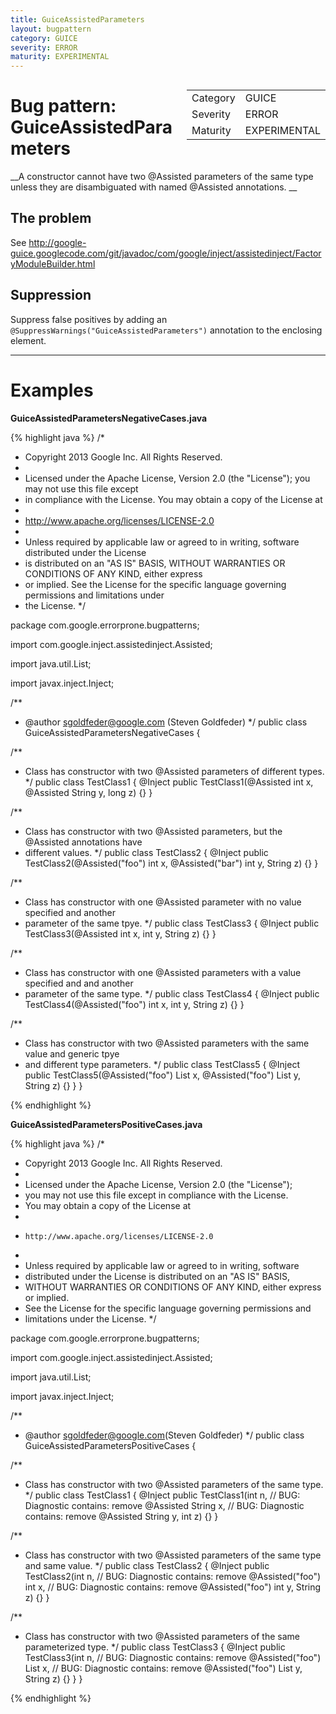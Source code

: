 ```yaml
---
title: GuiceAssistedParameters
layout: bugpattern
category: GUICE
severity: ERROR
maturity: EXPERIMENTAL
---
```


<div style="float:right;"><table id="metadata">
<tr><td>Category</td><td>GUICE</td></tr>
<tr><td>Severity</td><td>ERROR</td></tr>
<tr><td>Maturity</td><td>EXPERIMENTAL</td></tr>
</table></div>

# Bug pattern: GuiceAssistedParameters
__A constructor cannot have two @Assisted parameters of the same type unless they are disambiguated with named @Assisted annotations. __

## The problem
See http://google-guice.googlecode.com/git/javadoc/com/google/inject/assistedinject/FactoryModuleBuilder.html

## Suppression
Suppress false positives by adding an `@SuppressWarnings("GuiceAssistedParameters")` annotation to the enclosing element.

----------

# Examples
__GuiceAssistedParametersNegativeCases.java__

{% highlight java %}
/*
 * Copyright 2013 Google Inc. All Rights Reserved.
 *
 * Licensed under the Apache License, Version 2.0 (the "License"); you may not use this file except
 * in compliance with the License. You may obtain a copy of the License at
 *
 * http://www.apache.org/licenses/LICENSE-2.0
 *
 * Unless required by applicable law or agreed to in writing, software distributed under the License
 * is distributed on an "AS IS" BASIS, WITHOUT WARRANTIES OR CONDITIONS OF ANY KIND, either express
 * or implied. See the License for the specific language governing permissions and limitations under
 * the License.
 */

package com.google.errorprone.bugpatterns;

import com.google.inject.assistedinject.Assisted;

import java.util.List;

import javax.inject.Inject;

/**
 * @author sgoldfeder@google.com (Steven Goldfeder)
 */
public class GuiceAssistedParametersNegativeCases {

  /**
   * Class has constructor with two @Assisted parameters of different types.
   */
  public class TestClass1 {
    @Inject
    public TestClass1(@Assisted int x, @Assisted String y, long z) {}
  }

  /**
   * Class has constructor with two @Assisted parameters, but the @Assisted annotations have
   * different values.
   */
  public class TestClass2 {
    @Inject
    public TestClass2(@Assisted("foo") int x, @Assisted("bar") int y, String z) {}
  }

  /**
   * Class has constructor with one @Assisted parameter with no value specified and another
   * parameter of the same tpye.
   */
  public class TestClass3 {
    @Inject
    public TestClass3(@Assisted int x, int y, String z) {}
  }

  /**
   * Class has constructor with one @Assisted parameters with a value specified and and another
   * parameter of the same type.
   */
  public class TestClass4 {
    @Inject
    public TestClass4(@Assisted("foo") int x, int y, String z) {}
  }

  /**
   * Class has constructor with two @Assisted parameters with the same value and generic tpye
   * and different type parameters.
   */
  public class TestClass5 {
    @Inject
    public TestClass5(@Assisted("foo") List<String> x, @Assisted("foo") List<Integer> y, String z) {}
  }
}

{% endhighlight %}

__GuiceAssistedParametersPositiveCases.java__

{% highlight java %}
/*
 * Copyright 2013 Google Inc. All Rights Reserved.
 *
 * Licensed under the Apache License, Version 2.0 (the "License");
 * you may not use this file except in compliance with the License.
 * You may obtain a copy of the License at
 *
 *     http://www.apache.org/licenses/LICENSE-2.0
 *
 * Unless required by applicable law or agreed to in writing, software
 * distributed under the License is distributed on an "AS IS" BASIS,
 * WITHOUT WARRANTIES OR CONDITIONS OF ANY KIND, either express or implied.
 * See the License for the specific language governing permissions and
 * limitations under the License.
 */

package com.google.errorprone.bugpatterns;

import com.google.inject.assistedinject.Assisted;

import java.util.List;

import javax.inject.Inject;

/**
 * @author sgoldfeder@google.com(Steven Goldfeder)
 */
public class GuiceAssistedParametersPositiveCases {

  /**
   * Class has constructor with two @Assisted parameters of the same type.
   */
  public class TestClass1 {
    @Inject
    public TestClass1(int n,
                      // BUG: Diagnostic contains: remove
                      @Assisted
                      String x,
                      // BUG: Diagnostic contains: remove
                      @Assisted 
                      String y, int z) {}
  }

  /**
   * Class has constructor with two @Assisted parameters of the same type and same value.
   */
  public class TestClass2 {
    @Inject
    public TestClass2(int n,
                      // BUG: Diagnostic contains: remove
                      @Assisted("foo") 
                      int x,
                      // BUG: Diagnostic contains: remove
                      @Assisted("foo") 
                      int y, String z) {}
  }

  /**
   * Class has constructor with two @Assisted parameters of the same parameterized type.
   */
  public class TestClass3 {
    @Inject
    public TestClass3(int n,
                      // BUG: Diagnostic contains: remove
                      @Assisted("foo")
                      List<String> x,
                      // BUG: Diagnostic contains: remove
                      @Assisted("foo")
                      List<String> y, String z) {}
  }
}

{% endhighlight %}

